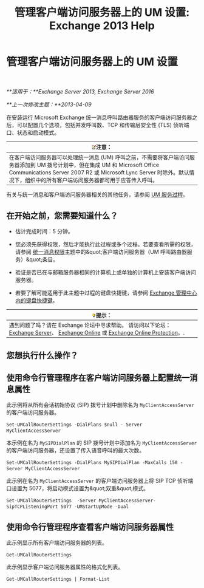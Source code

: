 ﻿---
title: '管理客户端访问服务器上的 UM 设置: Exchange 2013 Help'
TOCTitle: 管理客户端访问服务器上的 UM 设置
ms:assetid: 08667911-fa86-404e-84b1-65cedd94d579
ms:mtpsurl: https://technet.microsoft.com/zh-cn/library/JJ673507(v=EXCHG.150)
ms:contentKeyID: 50556521
ms.date: 05/21/2018
mtps_version: v=EXCHG.150
ms.translationtype: MT
---

# 管理客户端访问服务器上的 UM 设置

 

_**适用于：**Exchange Server 2013, Exchange Server 2016_

_**上一次修改主题：**2013-04-09_

在安装运行 Microsoft Exchange 统一消息呼叫路由器服务的客户端访问服务器之后，可以配置几个选项，包括并发呼叫数、TCP 和传输层安全性 (TLS) 侦听端口、状态和启动模式。

<table>
<thead>
<tr class="header">
<th><img src="images/Bb124558.note(EXCHG.150).gif" title="注意" alt="注意" />注意：</th>
</tr>
</thead>
<tbody>
<tr class="odd">
<td>在客户端访问服务器可以处理统一消息 (UM) 呼叫之前，不需要将客户端访问服务器添加到 UM 拨号计划中，但在集成 UM 和 Microsoft Office Communications Server 2007 R2 或 Microsoft Lync Server 时除外。默认情况下，组织中的所有客户端访问服务器都可用于应答传入呼叫。</td>
</tr>
</tbody>
</table>


有关与统一消息和客户端访问服务器相关的其他任务，请参阅 [UM 服务过程](um-services-procedures-exchange-2013-help.md)。

## 在开始之前，您需要知道什么？

  - 估计完成时间：5 分钟。

  - 您必须先获得权限，然后才能执行此过程或多个过程。若要查看所需的权限，请参阅 [统一消息权限](unified-messaging-permissions-exchange-2013-help.md)主题中的\&quot;客户端访问服务器（UM 呼叫路由器服务）\&quot;条目。

  - 验证是否已在与邮箱服务器相同的计算机上或单独的计算机上安装客户端访问服务器。

  - 若要了解可能适用于此主题中过程的键盘快捷键，请参阅 [Exchange 管理中心内的键盘快捷键](keyboard-shortcuts-in-the-exchange-admin-center-exchange-online-protection-help.md)。

<table>
<thead>
<tr class="header">
<th><img src="images/Bb124558.tip(EXCHG.150).gif" title="提示" alt="提示" />提示：</th>
</tr>
</thead>
<tbody>
<tr class="odd">
<td>遇到问题了吗？请在 Exchange 论坛中寻求帮助。 请访问以下论坛：<a href="https://go.microsoft.com/fwlink/p/?linkid=60612">Exchange Server</a>、 <a href="https://go.microsoft.com/fwlink/p/?linkid=267542">Exchange Online</a> 或 <a href="https://go.microsoft.com/fwlink/p/?linkid=285351">Exchange Online Protection</a>。.</td>
</tr>
</tbody>
</table>


## 您想执行什么操作？

## 使用命令行管理程序在客户端访问服务器上配置统一消息属性

此示例将从所有会话初始协议 (SIP) 拨号计划中删除名为 `MyClientAccessServer` 的客户端访问服务器。

    Set-UMCallRouterSettings -DialPlans $null - Server MyClientAccessServer

本示例在名为 `MySIPDialPlan` 的 SIP 拨号计划中添加名为 `MyClientAccessServer` 的客户端访问服务器，还设置了传入语音呼叫的最大次数。

    Set-UMCallRouterSettings -DialPlans MySIPDialPlan -MaxCalls 150 -Server MyClientAccessServer

此示例在名为 `MyClientAccessServer` 的客户端访问服务器上将 SIP TCP 侦听端口设置为 5077，将启动模式设置为\&quot;双重\&quot;模式。

    Set-UMCallRouterSettings  -Server MyClientAccessServer-SipTCPListeningPort 5077 -UMStartUpMode -Dual 

## 使用命令行管理程序查看客户端访问服务器属性

此示例显示所有客户端访问服务器的列表。

    Get-UMCallRouterSettings

此示例显示客户端访问服务器属性的格式化列表。

    Get-UMCallRouterSettings | Format-List

